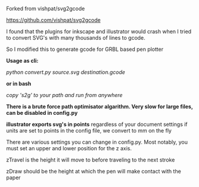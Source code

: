 Forked from vishpat/svg2gcode

https://github.com/vishpat/svg2gcode

I found that the plugins for inkscape and illustrator would crash when I tried to convert SVG's with many thousands of lines to gcode. 

So I modified this to generate gcode for GRBL based pen plotter

**Usage as cli:**

_python convert.py source.svg destination.gcode_

**or in bash**

_copy 's2g' to your path and run from anywhere_

**There is a brute force path optimisator algarithm. Very slow for large files, can be disabled in config.py**

**illustrator exports svg's in points** regardless of your document settings
if units are set to points in the config file, we convert to mm on the fly

There are various settings you can change in config.py. Most notably, you must set an upper and lower position for the z axis.

zTravel is the height it will move to before traveling to the next stroke

zDraw should be the height at which the pen will make contact with the paper

